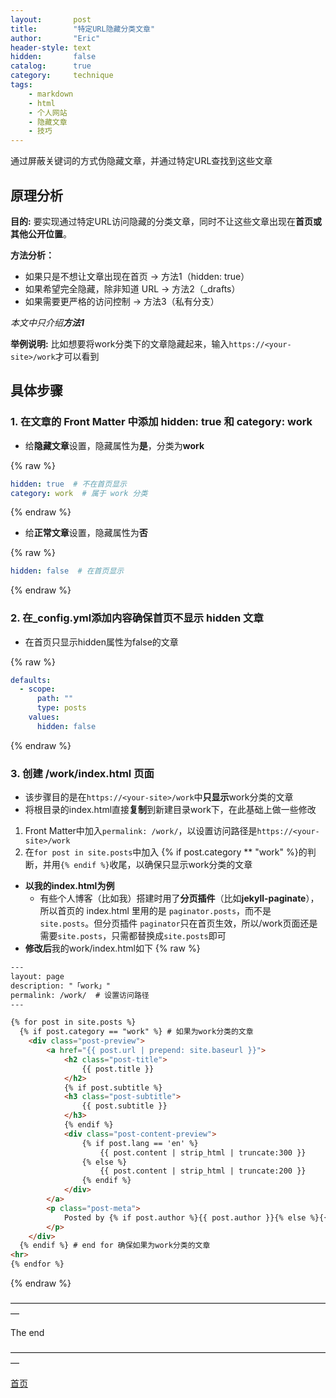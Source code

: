 ```yaml
---
layout:       post
title:        "特定URL隐藏分类文章"
author:       "Eric"
header-style: text
hidden:       false
catalog:      true
category:     technique
tags:
    - markdown
    - html
    - 个人网站
    - 隐藏文章
    - 技巧
---
```

通过屏蔽关键词的方式伪隐藏文章，并通过特定URL查找到这些文章


## 原理分析

**目的:** 
要实现通过特定URL访问隐藏的分类文章，同时不让这些文章出现在**首页或其他公开位置**。

**方法分析：**
* 如果只是不想让文章出现在首页 → 方法1（hidden: true）
* 如果希望完全隐藏，除非知道 URL → 方法2（_drafts）
* 如果需要更严格的访问控制 → 方法3（私有分支）

*本文中只介绍**方法1***

**举例说明:** 
比如想要将work分类下的文章隐藏起来，输入`https://<your-site>/work`才可以看到

## 具体步骤

### 1. 在文章的 Front Matter 中添加 hidden: true 和 category: work
* 给**隐藏文章**设置，隐藏属性为**是**，分类为**work**

{% raw %}
```yaml
hidden: true  # 不在首页显示
category: work  # 属于 work 分类
```
{% endraw %}

* 给**正常文章**设置，隐藏属性为**否**

{% raw %}
```yaml
hidden: false  # 在首页显示
```
{% endraw %}

### 2. 在_config.yml添加内容确保首页不显示 hidden 文章
* 在首页只显示hidden属性为false的文章

{% raw %}
```yaml
defaults:
  - scope:
      path: ""
      type: posts
    values:
      hidden: false
```
{% endraw %}

### 3. 创建 /work/index.html 页面
* 该步骤目的是在`https://<your-site>/work`中**只显示**work分类的文章
* 将根目录的index.html直接**复制**到新建目录work下，在此基础上做一些修改  
1. Front Matter中加入`permalink: /work/`，以设置访问路径是`https://<your-site>/work`
2. 在`for post in site.posts`中加入 {% if post.category ** "work" %}的判断，并用`{% endif %}`收尾，以确保只显示work分类的文章
* **以我的index.html为例**
  * 有些个人博客（比如我）搭建时用了**分页插件**（比如**jekyll-paginate**），所以首页的 index.html 里用的是 `paginator.posts`，而不是 `site.posts`。但分页插件 `paginator`只在首页生效，所以/work页面还是需要`site.posts`，只需都替换成`site.posts`即可
* **修改后**我的work/index.html如下
{% raw %}
```html
---
layout: page
description: "「work」"
permalink: /work/  # 设置访问路径
---

{% for post in site.posts %}
  {% if post.category == "work" %} # 如果为work分类的文章
    <div class="post-preview">
        <a href="{{ post.url | prepend: site.baseurl }}">
            <h2 class="post-title">
                {{ post.title }}
            </h2>
            {% if post.subtitle %}
            <h3 class="post-subtitle">
                {{ post.subtitle }}
            </h3>
            {% endif %}
            <div class="post-content-preview">
                {% if post.lang == 'en' %}
                    {{ post.content | strip_html | truncate:300 }}
                {% else %}
                    {{ post.content | strip_html | truncate:200 }}
                {% endif %}
            </div>
        </a>
        <p class="post-meta">
            Posted by {% if post.author %}{{ post.author }}{% else %}{{ site.title }}{% endif %} on {{ post.date | date: "%B %-d, %Y" }}
        </p>
    </div>
  {% endif %} # end for 确保如果为work分类的文章
<hr>
{% endfor %}
```
{% endraw %}

—————————————————————————————————————

The end

—————————————————————————————————————

[首页](https://blog.skycity11.xyz)
